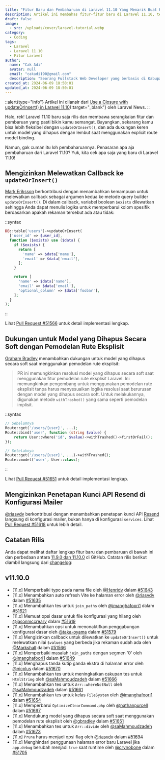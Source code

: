 ```yaml
---
title: "Fitur Baru dan Pembaharuan di Laravel 11.10 Yang Menarik Buat Pengembang"
description: Artikel ini membahas fitur-fitur baru di Laravel 11.10, termasuk kemampuan untuk mengirim callback ke updateOrInsert, dukungan untuk model yang dihapus secara lembut dengan binding model rute eksplisit, dan lainnya.
draft: false
image:
  - src: /uploads/cover/laravel-tutorial.webp
category:
  - Coding
tags:
  - Laravel
  - Laravel 11.10
  - Fitur Laravel
author:
  name: "Cak Adi"
  avatar: null
  email: "cakadi190@gmail.com"
  description: "Seorang Fullstack Web Developer yang berbasis di Kabupaten Ngawi yang suka sekali dengan desain dan juga hal yang berbau teknologi."
created_at: 2024-06-09 18:50:01
updated_at: 2024-06-09 18:50:01
---
```


::alert{type="info"}
Artikel ini dilansir dari [Use a Closure with updateOrInsert() in Laravel 11.10](https://laravel-news.com/laravel-11-10-0){:target="_blank"}  oleh Laravel News.
::

Halo, rek! Laravel 11.10 baru saja rilis dan membawa serangkaian fitur dan pembaruan yang pasti bikin kamu semangat. Bayangkan, sekarang kamu bisa lebih fleksibel dengan `updateOrInsert()`, dan ada dukungan keren untuk model yang dihapus dengan lembut saat menggunakan explicit route model binding.

Namun, gak cuman itu loh pembaharuannya. Penasaran apa aja pembaharuan dari Laravel 11.10? Yuk, kita cek apa saja yang baru di Laravel 11.10!

## Mengizinkan Melewatkan Callback ke `updateOrInsert()`

[Mark Eriksson](https://github.com/Markshall) berkontribusi dengan menambahkan kemampuan untuk melewatkan callback sebagai argumen kedua ke metode query builder `updateOrInsert()`. Di dalam callback, variabel boolean `$exists` dilewatkan sehingga Anda dapat menulis logika untuk memperbarui kolom spesifik berdasarkan apakah rekaman tersebut ada atau tidak:

::syntax
```php
DB::table('users')->updateOrInsert(
  ['user_id' => $user_id],
  function ($exists) use ($data) {
    if ($exists) {
      return [
        'name' => $data['name'],
        'email' => $data['email'],
      ];
    }

    return [
      'name' => $data['name'],
      'email' => $data['email'],
      'optional_column' => $data['foobar'],
    ];
  }
);
```
::

Lihat [Pull Request #51566](https://github.com/laravel/framework/pull/51566) untuk detail implementasi lengkap.

## Dukungan untuk Model yang Dihapus Secara Soft dengan Pemodelan Rute Eksplisit

[Graham Bradley](https://github.com/gbradley) menambahkan dukungan untuk model yang dihapus secara soft saat menggunakan pemodelan rute eksplisit:

> PR ini memungkinkan resolusi model yang dihapus secara soft saat menggunakan fitur pemodelan rute eksplisit Laravel. Ini memungkinkan pengembang untuk menggunakan pemodelan rute eksplisit tanpa harus menyesuaikan logika resolusi saat berurusan dengan model yang dihapus secara soft. Untuk melakukannya, digunakan metode `withTrashed()` yang sama seperti pemodelan implisit.

::syntax
```php
// Sebelumnya
Route::get('/users/{user}', ...);
Route::bind('user', function (string $value) {
    return User::where('id', $value)->withTrashed()->firstOrFail();
});

// Setelahnya
Route::get('/users/{user}', ...)->withTrashed();
Route::model('user', User::class);
```
::

Lihat [Pull Request #51651](https://github.com/laravel/framework/pull/51651) untuk detail implementasi lengkap.

## Mengizinkan Penetapan Kunci API Resend di Konfigurasi Mailer

[@riasvdv](https://github.com/riasvdv) berkontribusi dengan menambahkan penetapan kunci API [Resend](https://laravel-news.com/resend-laravel) langsung di konfigurasi mailer, bukan hanya di konfigurasi `services`. Lihat [Pull Request #51618](https://github.com/laravel/framework/pull/51618) untuk lebih detail.

## Catatan Rilis

Anda dapat melihat daftar lengkap fitur baru dan pembaruan di bawah ini dan perbedaan antara [11.9.0 dan 11.10.0](https://github.com/laravel/framework/compare/v11.9.0...v11.10.0) di GitHub. Catatan rilis berikut diambil langsung dari [changelog](https://github.com/laravel/framework/blob/e404bd90a97b2e9ed8a3d2ef53a4312658a4a49a/CHANGELOG.md#v11100---2024-06-04):

## v11.10.0

- [11.x] Memperbaiki typo pada nama file oleh [@Henridv](https://github.com/Henridv) dalam [#51643](https://github.com/laravel/framework/pull/51643)
- [11.x] Menambahkan auto refresh Vite ke halaman error oleh [@riasvdv](https://github.com/riasvdv) dalam [#51635](https://github.com/laravel/framework/pull/51635)
- [11.x] Menambahkan tes untuk `join_paths` oleh [@imanghafoori1](https://github.com/imanghafoori1) dalam [#51621](https://github.com/laravel/framework/pull/51621)
- [11.x] Memuat opsi dasar untuk file konfigurasi yang hilang oleh [@jasonmccreary](https://github.com/jasonmccreary) dalam [#51619](https://github.com/laravel/framework/pull/51619)
- [11.x] Menambahkan opsi untuk menonaktifkan penggabungan konfigurasi dasar oleh [@taka-oyama](https://github.com/taka-oyama) dalam [#51579](https://github.com/laravel/framework/pull/51579)
- [11.x] Mengizinkan callback untuk dilewatkan ke `updateOrInsert()` untuk melewatkan nilai `$values` yang berbeda jika rekaman sudah ada oleh [@Markshall](https://github.com/Markshall) dalam [#51566](https://github.com/laravel/framework/pull/51566)
- [11.x] Memperbaiki masalah `join_paths` dengan segmen '0' oleh [@imanghafoori1](https://github.com/imanghafoori1) dalam [#51649](https://github.com/laravel/framework/pull/51649)
- [11.x] Menghapus tanda kutip ganda ekstra di halaman error oleh [@nicolus](https://github.com/nicolus) dalam [#51670](https://github.com/laravel/framework/pull/51670)
- [11.x] Menambahkan tes untuk meningkatkan cakupan tes untuk `HtmlString` oleh [@saMahmoudzadeh](https://github.com/saMahmoudzadeh) dalam [#51666](https://github.com/laravel/framework/pull/51666)
- [11.x] Menambahkan tes untuk `Arr::whereNotNull` oleh [@saMahmoudzadeh](https://github.com/saMahmoudzadeh) dalam [#51661](https://github.com/laravel/framework/pull/51661)
- [11.x] Menambahkan tes untuk kelas `FileSystem` oleh [@imanghafoori1](https://github.com/imanghafoori1) dalam [#51654](https://github.com/laravel/framework/pull/51654)
- [11.x] Memperbarui `OptimizeClearCommand.php` oleh [@nathanpurcell](https://github.com/nathanpurcell) dalam [#51667](https://github.com/laravel/framework/pull/51667)
- [11.x] Mendukung model yang dihapus secara soft saat menggunakan pemodelan rute eksplisit oleh [@gbradley](https://github.com/gbradley) dalam [#51651](https://github.com/laravel/framework/pull/51651)
- [11.x] Menambahkan tes untuk `Arr::divide` oleh [@saMahmoudzadeh](https://github.com/saMahmoudzadeh) dalam [#51673](https://github.com/laravel/framework/pull/51673)
- [11.x] `Prune` harus menjadi opsi flag oleh [@riasvdv](https://github.com/riasvdv) dalam [#51694](https://github.com/laravel/framework/pull/51694)
- [11.x] Menghindari penggunaan halaman error baru Laravel jika `app.debug` berubah menjadi `true` saat runtime oleh [@crynobone](https://github.com/crynobone) dalam [#51705](https://github.com/laravel/framework/pull/51705)
